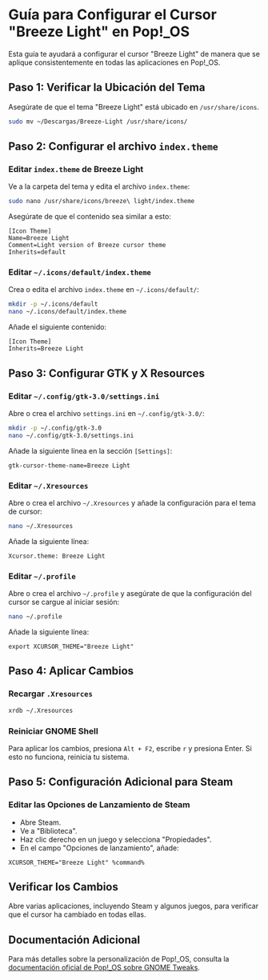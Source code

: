 # Guía para Configurar el Cursor "Breeze Light" en Pop!_OS

Esta guía te ayudará a configurar el cursor "Breeze Light" de manera que se aplique consistentemente en todas las aplicaciones en Pop!_OS.

## Paso 1: Verificar la Ubicación del Tema

Asegúrate de que el tema "Breeze Light" está ubicado en `/usr/share/icons`.

```bash
sudo mv ~/Descargas/Breeze-Light /usr/share/icons/
```

## Paso 2: Configurar el archivo `index.theme`

### Editar `index.theme` de Breeze Light

Ve a la carpeta del tema y edita el archivo `index.theme`:

```bash
sudo nano /usr/share/icons/breeze\ light/index.theme
```

Asegúrate de que el contenido sea similar a esto:

```plaintext
[Icon Theme]
Name=Breeze Light
Comment=Light version of Breeze cursor theme
Inherits=default
```

### Editar `~/.icons/default/index.theme`

Crea o edita el archivo `index.theme` en `~/.icons/default/`:

```bash
mkdir -p ~/.icons/default
nano ~/.icons/default/index.theme
```

Añade el siguiente contenido:

```plaintext
[Icon Theme]
Inherits=Breeze Light
```

## Paso 3: Configurar GTK y X Resources

### Editar `~/.config/gtk-3.0/settings.ini`

Abre o crea el archivo `settings.ini` en `~/.config/gtk-3.0/`:

```bash
mkdir -p ~/.config/gtk-3.0
nano ~/.config/gtk-3.0/settings.ini
```

Añade la siguiente línea en la sección `[Settings]`:

```plaintext
gtk-cursor-theme-name=Breeze Light
```

### Editar `~/.Xresources`

Abre o crea el archivo `~/.Xresources` y añade la configuración para el tema de cursor:

```bash
nano ~/.Xresources
```

Añade la siguiente línea:

```plaintext
Xcursor.theme: Breeze Light
```

### Editar `~/.profile`

Abre o crea el archivo `~/.profile` y asegúrate de que la configuración del cursor se cargue al iniciar sesión:

```bash
nano ~/.profile
```

Añade la siguiente línea:

```plaintext
export XCURSOR_THEME="Breeze Light"
```

## Paso 4: Aplicar Cambios

### Recargar `.Xresources`

```bash
xrdb ~/.Xresources
```

### Reiniciar GNOME Shell

Para aplicar los cambios, presiona `Alt + F2`, escribe `r` y presiona Enter. Si esto no funciona, reinicia tu sistema.

## Paso 5: Configuración Adicional para Steam

### Editar las Opciones de Lanzamiento de Steam

- Abre Steam.
- Ve a "Biblioteca".
- Haz clic derecho en un juego y selecciona "Propiedades".
- En el campo "Opciones de lanzamiento", añade:

```plaintext
XCURSOR_THEME="Breeze Light" %command%
```

## Verificar los Cambios

Abre varias aplicaciones, incluyendo Steam y algunos juegos, para verificar que el cursor ha cambiado en todas ellas.

## Documentación Adicional

Para más detalles sobre la personalización de Pop!_OS, consulta la [documentación oficial de Pop!_OS sobre GNOME Tweaks](https://pop-os.github.io/docs/customize-pop/gnome-tweaks-extensions/gnome-tweaks.html).

